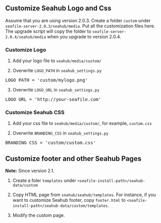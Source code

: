 ## Customize Seahub Logo and Css

Assume that you are using version 2.0.3. Create a folder `custom` under `seafile-server-2.0.3/seahub/media`. Put all the customization files here. The upgrade script will copy the folder to `seafile-server-2.0.4/seahub/media` when you upgrade to version 2.0.4.

### Customize Logo

1. Add your logo file to `seahub/media/custom/`

2. Overwrite `LOGO_PATH` in `seahub_settings.py`

<pre>
LOGO_PATH = 'custom/mylogo.png'
</pre>

3. Overwrite `LOGO_URL` in `seahub_settings.py`

<pre>
LOGO_URL = 'http://your-seafile.com'
</pre>

### Customize Seahub CSS

1. Add your css file to `seahub/media/custom/`, for example, `custom.css`

2. Overwrite `BRANDING_CSS` in `seahub_settings.py`

<pre>
BRANDING_CSS = 'custom/custom.css'
</pre>

## Customize footer and other Seahub Pages

**Note:** Since version 2.1.

1. Create a foler ``templates`` under ``<seafile-install-path>/seahub-data/custom``

2. Copy HTML page from ``seahub/seahub/templates``. For instance, if you want to customize Seahub footer, copy ``footer.html`` to ``<seafile-install-path>/seahub-data/custom/templates``.

3. Modify the custom page.